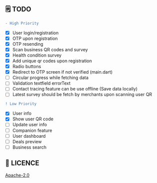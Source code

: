 
## 🗒️ TODO

```diff
- High Priority
```

- [x] User login/registration
- [x] OTP upon registration
- [x] OTP resending
- [x] Scan business QR codes and survey
- [x] Health condition survey
- [X] Add unique qr codes upon registration
- [X] Radio buttons
- [X] Redirect to OTP screen if not verified (main.dart)
- [ ] Circular progress while fetching data
- [ ] Validation textfield errorText
- [ ] Contact tracing feature can be use offline (Save data locally)
- [ ] Latest survey should be fetch by merchants upon scanning user QR

```diff
! Low Priority
```

- [x] User info
- [x] Show user QR code
- [ ] Update user info
- [ ] Companion feature
- [ ] User dashboard
- [ ] Deals preview
- [ ] Business search

## 🔖 LICENCE
[Apache-2.0](https://github.com/JideGuru/FlutterEbookApp/blob/master/LICENSE)
